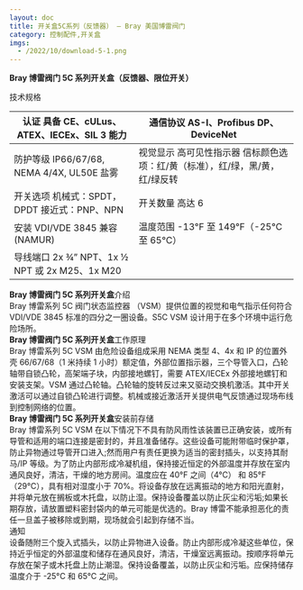 ```yaml
---
layout: doc
title: 开关盒5C系列（反馈器） – Bray 美国博雷阀门
category: 控制配件,开关盒
imgs:
  - /2022/10/download-5-1.png
---
```


**Bray 博雷阀门 5C 系列开关盒（反馈器、限位开关）**

技术规格

| 认证 具备 CE、cULus、ATEX、IECEx、SIL 3 能力   | 通信协议 AS-I、Profibus DP、DeviceNet                                        |
| ---------------------------------------------- | ---------------------------------------------------------------------------- |
| 防护等级 IP66/67/68, NEMA 4/4X, UL50E 盐雾     | 视觉显示 高可见性指示器 信标颜色选项：红/黄（标准），红/绿，黑/黄，红/绿反转 |
| 开关选项 机械式：SPDT，DPDT 接近式：PNP、NPN   | 开关数量 高达 6                                                              |
| 安装 VDI/VDE 3845 兼容 (NAMUR)                 | 温度范围 \-13°F 至 149°F（-25°C 至 65°C）                                    |
| 导线端口 2x ¾” NPT、1x ½ NPT 或 2x M25、1x M20 |                                                                              |

**Bray 博雷阀门 5C 系列开关盒**介绍  
Bray 博雷系列 5C 阀门状态监控器 （VSM）提供位置的视觉和电气指示任何符合 VDI/VDE 3845 标准的四分之一圈设备。S5C VSM 设计用于在多个环境中运行危险场所。  
**Bray 博雷阀门 5C 系列开关盒**工作原理  
Bray 博雷系列 5C [](/index.html)VSM 由危险设备组成采用 NEMA 类型 4、4x 和 IP 的位置外壳 66/67/68（1 米持续 1 小时）额定值，外部位置指示器，三个导管入口，凸轮轴带自锁凸轮，高架端子块，内部接地螺钉，需要 ATEX/IECEx 外部接地螺钉和安装支架。VSM 通过凸轮轴。凸轮轴的旋转反过来又驱动交换机激活。其中开关激活可以通过自锁凸轮进行调整。机械或接近激活开关提供电气反馈通过现场布线到控制网络的位置。  
**Bray 博雷阀门 5C 系列开关盒**安装前存储  
Bray 博雷系列 5C VSM 在以下情况下不具有防风雨性该装置已正确安装，或所有导管和适用的端口连接是密封的，并且准备储存。这些设备可能附带临时保护罩，防止异物通过导管开口进入;然而用户有责任更换为适当的密封插头，以支持其耐马/IP 等级。为了防止内部形成冷凝机组，保持接近恒定的外部温度并存放在室内通风良好，清洁，干燥的地方房间。温度应在 40°F 之间（4°C） 和 85°F （29°C），具有相对湿度小于 70%。将设备存放在远离振动的地方和阳光直射，并将单元放在搁板或木托盘，以防止湿。保持设备覆盖以防止灰尘和污垢;如果长期存放，请放置塑料密封袋内的单元可能是优选的。Bray 博雷不能承担恶化的责任一旦盖子被移除或到期，现场就会引起到存储不当。  
通知  
设备随附三个旋入式插头，以防止异物进入设备。防止内部形成冷凝这些单位，保持近乎恒定的外部温度和储存在通风良好，清洁，干燥室远离振动。按顺序将单元存放在架子或木托盘上防止潮湿。保持设备覆盖，以防止灰尘和污垢。应保持储存温度介于 -25°C 和 65°C 之间。
